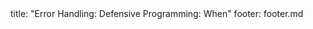 <frontmatter>
title: "Error Handling: Defensive Programming: When"
footer: footer.md
</frontmatter>

<include src="navbar.md" boilerplate />

<include src="unit-inPage-asFlat.md" boilerplate />